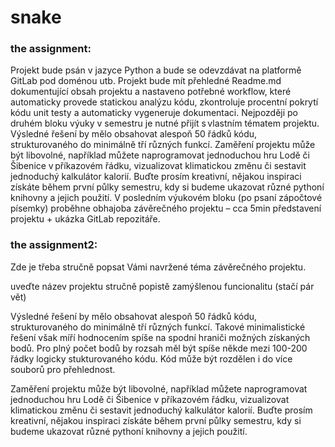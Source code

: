 # snake

### the assignment:
Projekt bude psán v jazyce Python a bude se odevzdávat na platformě GitLab pod doménou utb. Projekt bude mít přehledné Readme.md dokumentující obsah projektu a nastaveno potřebné workflow, které automaticky provede statickou analýzu kódu, zkontroluje procentní pokrytí kódu unit testy a automaticky vygeneruje dokumentaci.
Nejpozději po druhém bloku výuky v semestru je nutné přijít s vlastním tématem projektu. Výsledné řešení by mělo obsahovat alespoň 50 řádků kódu, strukturovaného do minimálně tří různých funkcí. Zaměření projektu může být libovolné, například můžete naprogramovat jednoduchou hru Lodě či Šibenice v příkazovém řádku, vizualizovat klimatickou změnu či sestavit jednoduchý kalkulátor kalorií. Buďte prosím kreativní, nějakou inspiraci získáte během první půlky semestru, kdy si budeme ukazovat různé pythoní knihovny a jejich použití.
V posledním výukovém bloku (po psaní zápočtové písemky) proběhne obhajoba závěrečného projektu – cca 5min představení projektu + ukázka GitLab repozitáře.

### the assignment2:
Zde je třeba stručně popsat Vámi navržené téma závěrečného projektu.

uveďte název projektu
stručně popistě zamýšlenou funcionalitu (stačí pár vět)

Výsledné řešení by mělo obsahovat alespoň 50 řádků kódu, strukturovaného do minimálně tří různých funkcí. Takové minimalistické řešení však míří hodnocením spíše na spodní hraniči možných získaných bodů. Pro plný počet bodů by rozsah měl být spíše někde mezi 100-200 řádky logicky stukturovaného kódu. Kód může být rozdělen i do více souborů pro přehlednost.

Zaměření projektu může být libovolné, například můžete naprogramovat jednoduchou hru Lodě či Šibenice v příkazovém řádku, vizualizovat klimatickou změnu či sestavit jednoduchý kalkulátor kalorií. Buďte prosím kreativní, nějakou inspiraci získáte během první půlky semestru, kdy si budeme ukazovat různé pythoní knihovny a jejich použití.
